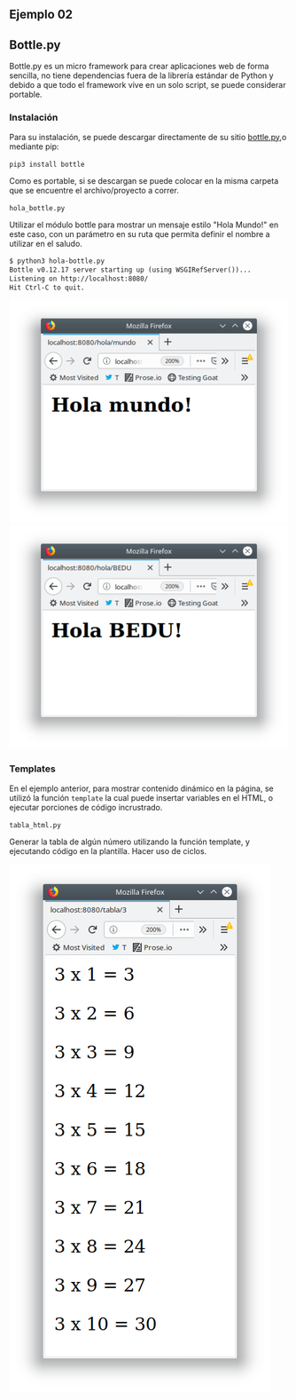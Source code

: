 ## Ejemplo 02
## Bottle.py

Bottle.py es un micro framework para crear aplicaciones web de forma sencilla, no tiene dependencias fuera de la librería estándar de Python y debido a que todo el framework vive en un solo script, se puede considerar portable.

### Instalación

Para su instalación, se puede descargar directamente de su sitio [bottle.py](https://bottlepy.org/bottle.py),o mediante pip:

`pip3 install bottle`

Como es portable, si se descargan se puede colocar en la misma carpeta que se encuentre el archivo/proyecto a correr.

`hola_bottle.py`

Utilizar el módulo bottle para mostrar un mensaje estilo "Hola Mundo!" en este caso, con un parámetro en su ruta que permita definir el nombre a utilizar en el saludo.

```
$ python3 hola-bottle.py 
Bottle v0.12.17 server starting up (using WSGIRefServer())...
Listening on http://localhost:8080/
Hit Ctrl-C to quit.
```

![Hola mundo](./hola_mundo.png)
![Hola Bedu](./hola_bedu.png)

### Templates

En el ejemplo anterior, para mostrar contenido dinámico en la página, se utilizó la función `template` la cual puede insertar variables en el HTML, o ejecutar porciones de código incrustrado.

`tabla_html.py`

Generar la tabla de algún número utilizando la función template, y ejecutando código en la plantilla. Hacer uso de ciclos.

![Tabla del 3](./tabla_3.png)
